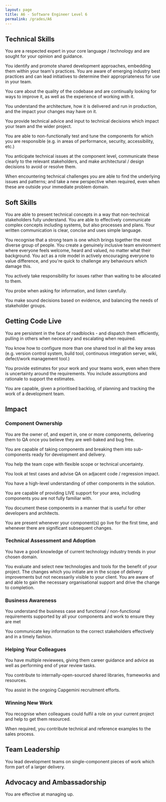 ```yaml
---
layout: page
title: A6 - Software Engineer Level 6
permalink: /grades/A6
---
```


## Technical Skills 
You are a respected expert in your core language / technology and are sought for your opinion and guidance.

You identify and promote shared development approaches, embedding them within your team's practices. You are aware of emerging industry best practices and can lead initiatives to determine their appropriateness for use in your team.

You care about the quality of the codebase and are continually looking for ways to improve it, as well as the experience of working with it.

You understand the architecture, how it is delivered and run in production, and the impact your changes may have on it.

You provide technical advice and input to technical decisions which impact your team and the wider project.

You are able to non-functionally test and tune the components for which you are responsible (e.g. in areas of performance, security, accessibility, etc.)

You anticipate technical issues at the component level, communicate these clearly to the relevant stakeholders, and make architectural / design decisions to avoid or resolve them.

When encountering technical challenges you are able to find the underlying issues and patterns; and take a new perspective when required, even when these are outside your immediate problem domain.

## Soft Skills 
You are able to present technical concepts in a way that non-technical stakeholders fully understand. You are able to effectively communicate complex concepts including systems, but also processes and plans. Your written communication is clear, concise and uses simple language.

You recognise that a strong team is one which brings together the most diverse group of people. You create a genuinely inclusive team environment where everyone feels welcome, heard and valued, no matter what their background. You act as a role model in actively encouraging everyone to value difference, and you're quick to challenge any behaviours which damage this.

You actively take responsibility for issues rather than waiting to be allocated to them.

You probe when asking for information, and listen carefully.

You make sound decisions based on evidence, and balancing the needs of stakeholder groups.

## Getting Code Live 
You are persistent in the face of roadblocks - and dispatch them efficiently, pulling in others when necessary and escalating when required.

You know how to configure more than one shared tool in all the key areas (e.g. version control system, build tool, continuous integration server, wiki, defect/work management tool.)

You provide estimates for your work and your teams work, even when there is uncertainty around the requirements. You include assumptions and rationale to support the estimates.

You are capable, given a prioritised backlog, of planning and tracking the work of a development team.

## Impact 
### Component Ownership
You are the owner of, and expert in, one or more components, delivering them to QA once you believe they are well-baked and bug free.

You are capable of taking components and breaking them into sub-components ready for development and delivery.

You help the team cope with flexible scope or technical uncertainty.

You look at test cases and advise QA on adjacent code / regression impact.

You have a high-level understanding of other components in the solution.

You are capable of providing LIVE support for your area, including components you are not fully familiar with.

You document these components in a manner that is useful for other developers and architects.

You are present whenever your component(s) go live for the first time, and whenever there are significant subsequent changes.

### Technical Assessment and Adoption
You have a good knowledge of current technology industry trends in your chosen domain.

You evaluate and select new technologies and tools for the benefit of your project. The changes which you initiate are in the scope of delivery improvements but not necessarily visible to your client. You are aware of and able to gain the necessary organisational support and drive the change to completion.

### Business Awareness
You understand the business case and functional / non-functional requirements supported by all your components and work to ensure they are met

You communicate key information to the correct stakeholders effectively and in a timely fashion.

### Helping Your Colleagues
You have multiple reviewees, giving them career guidance and advice as well as performing end of year review tasks.

You contribute to internally-open-sourced shared libraries, frameworks and resources.

You assist in the ongoing Capgemini recruitment efforts.

### Winning New Work
You recognise when colleagues could fulfil a role on your current project and help to get them resourced.

When required, you contribute technical and reference examples to the sales process.

## Team Leadership 
You lead development teams on single-component pieces of work which form part of a larger delivery.

## Advocacy and Ambassadorship 
You are effective at managing up.
